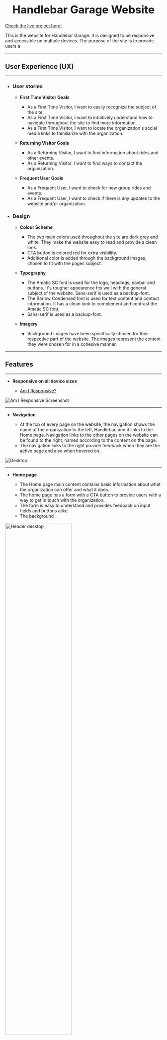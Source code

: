 <h1 align="center" style="font-size: 250%;"><b>
Handlebar Garage Website
</b></h1>

[Check the live project here!](https://jfrdrkssn.github.io/first-project-ci/index.html)

This is the website for Handlebar Garage. It is designed to be responsive and accessible on multiple devices.
The purpose of the site is to provide users a 

---
## **User Experience (UX)**  
---  

- ### **User stories**  

    - **First Time Visitor Goals**

        - As a First Time Visitor, I want to easily recognize the subject of the site.
        - As a First Time Visitor, I want to intuitively understand how to navigate throughout the site to find more information.
        - As a First Time Visitor, I want to locate the organization's social media links to familiarize with the organization.

    - **Returning Visitor Goals**

        - As a Returning Visitor, I want to find information about rides and other events.
        - As a Returning Visitor, I want to find ways to contact the organization.

    - **Frequent User Goals**
    
        - As a Frequent User, I want to check for new group rides and events.
        - As a Frequent User, I want to check if there is any updates to the website and/or organization.


- ### **Design**

    - **Colour Scheme**

        - The two main colors used throughout the site are dark grey and white. They make the website easy to read and provide a clean look.
        - CTA button is colored red for extra visibility.
        - Additional color is added through the background images, chosen to fit with the pages subject.
    
    - **Typography**

        - The Amatic SC font is used for the logo, headings, navbar and buttons. It's rougher appearence fits well with the general subject of the website. Sans-serif is used as a backup-font.
        - The Barlow Condensed font is used for text content and contact information. It has a clean look to complement and contrast the Amatic SC font.
        -  Sans-serif is used as a backup-font.
    
    - **Imagery**

        - Background images have been specifically chosen for their respective part of the website. The images represent the content they were chosen for in a cohesive manner.

---
## **Features**
---
- **Responsive on all device sizes**

    - [Am I Responsive?](http://ami.responsivedesign.is/?url=https://jfrdrkssn.github.io/first-project-ci/index.html)

![Am I Responsive Screenshot](assets/screenshots/amr.webp "Am I Responsive")

---

- **Navigation**

    - At the top of every page on the website, the navigation shows the name of the organization to the left, Handlebar, and it links to the Home page. Navigation links to the other pages on the website can be found to the right, named according to the content on the page.
    - The navigation links to the right provide feedback when they are the active page and also when hovered on.

![Desktop](assets/screenshots/navbar.png "Navigation Desktop")

---

- **Home page**

    - The Home page main content contains basic information about what the organization can offer and what it does.
    - The home page has a form with a CTA button to provide users with a way to get in touch with the organization.
    - The form is easy to understand and provides feedback on input fields and buttons alike.
    - The background

<img src="assets/screenshots/header.webp" alt="Header desktop" style="width: 65%;"/>

---

- **Garage page**

    - The Garage page contains detailed information about the organization's physical garage, storage possibilites and social area.
    -


<img src="assets/screenshots/garage.webp" alt="Garage Desktop" style="width: 65%;"/>

---

- **Ride page**

    - The Ride page provides information about rides and events that is updated every week.

<img src="assets/screenshots/ride.webp" alt="Ride Desktop" style="width: 65%;"/>

---

- **Footer**

    - The footer contains all the information needed to contact the organization. 
    - All content in the footer are clickable links and provide feedback when hovered. They give the user a quick and easy way to contact the information.

<img src="assets/screenshots/footer.webp" alt="Footer Desktop" style="width: 65%;"/>

---
## **Technologies**
---

### **Languages**

-   [HTML5](https://en.wikipedia.org/wiki/HTML5)
-   [CSS3](https://en.wikipedia.org/wiki/CSS)

### **Programs**
1.  [Gitpod](https://gitpod.io)
    - Gitpod was used to write all code
2.  [Git](https://git-scm.com/)
    - Git was used for version control by utilizing the Gitpod terminal to commit Git and Push to GitHub.
3.  [GitHub](https://github.com/)
    - GitHub is used to store the projects code after being pushed from Git.
4.  [Google Fonts](https://fonts.google.com/)
    - Google fonts were used import the Amatic SC and Barlow Condensed fonts.
5.  [Font Awesome](https://fontawesome.com/)
    - Font Awesome was used to style social media links.
6.  [Online-Convert](https://www.online-convert.com/)
    - Online convert was used to convert and resize images.
7.  [TinyPNG](https://tinypng.com/)
    - TinyPNG was used to compress image files.
8.  [Balsamiq](https://balsamiq.com/)
    - Balsamiq was used to create wireframes for design purposes.

---
## **Testing**
---

The W3C Markup Validator and W3C CSS Validator Services were used to validate every page of the project to ensure there were no syntax errors in the project.

- [W3C Markup Validator]() - [Results](https://validator.w3.org/nu/?doc=https%3A%2F%2Fjfrdrkssn.github.io%2Ffirst-project-ci%2Fride.html)
- [W3C CSS Validator]() - [Results](http://jigsaw.w3.org/css-validator/validator?uri=https%3A%2F%2Fjfrdrkssn.github.io%2Ffirst-project-ci%2Fride.html&profile=css3svg&usermedium=all&warning=1&vextwarning=)



---
## **Credits**
---

### **Media**

### **[Sourav Mishra, Pexels](https://www.pexels.com/@photosbymishra)**

<img src="assets/images/motorcycle.webp" alt="Photo by Sourav Mishra" style="width: 65%;"/>

<img src="assets/images/motorcycle-small.webp" alt="Photo by Sourav Mishra" style="height: 300px;"/>

### **[cottonbro, Pexels](https://www.pexels.com/@cottonbro)**

<img src="assets/images/garage.webp" alt="Photo by cottonbro" style="width: 65%;"/>

<img src="assets/screenshots/garage-small.webp" alt="Photo by cottonbro" style="height: 300px;"/>

### **[Chris Henry, Unsplash](https://unsplash.com/@chrishenryphoto)**

<img src="assets/images/ride-small.webp" alt="Photo by Chris Henry" style="width: 40%;"/>

### **[Harley-Davidson, Unsplash](https://unsplash.com/@harleydavidson)**

<img src="assets/images/ride.webp" alt="Photo by Harley-Davidson" style="width: 65%;"/>